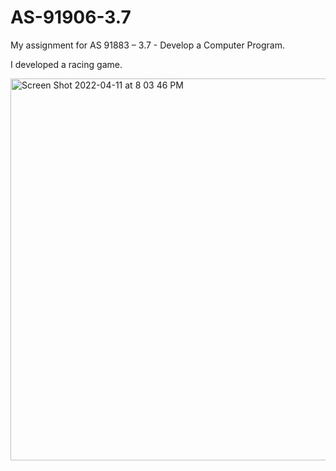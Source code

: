 # AS-91906-3.7
My assignment for AS 91883 – 3.7 - Develop a Computer Program.

I developed a racing game.

<img width="611" alt="Screen Shot 2022-04-11 at 8 03 46 PM" src="https://user-images.githubusercontent.com/44740840/162692001-9db3faf0-83f6-478e-869d-dc08a0741829.png">
